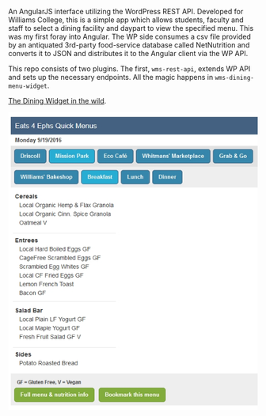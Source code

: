 An AngularJS interface utilizing the WordPress REST API. Developed for Williams College, this is a simple app which allows students, faculty and staff to select a dining facility and daypart to view the specified menu. This was my first foray into Angular. The WP side consumes a csv file provided by an antiquated 3rd-party food-service database called NetNutrition and converts it to JSON and distributes it to the Angular client via the WP API.

This repo consists of two plugins. The first, `wms-rest-api`, extends WP API and sets up the necessary endpoints. All the magic happens in `wms-dining-menu-widget`.

[The Dining Widget in the wild](http://dining.williams.edu/eats4ephs/?unitid=29&meal=LUNCH).

![Screenshot of wp-angular-dining-widget](wp-angular-dining-widget.jpg)
